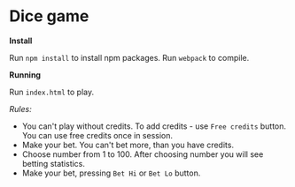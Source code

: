 # Dice game

**Install**

Run `npm install` to install npm packages. Run `webpack` to compile.

**Running**

Run `index.html` to play.

*Rules:*

- You can't play without credits. To add credits - use `Free credits` button. You can use free credits once in session.
- Make your bet. You can't bet more, than you have credits.
- Choose number from 1 to 100. After choosing number you will see betting statistics.
- Make your bet, pressing `Bet Hi` or `Bet Lo` button.
